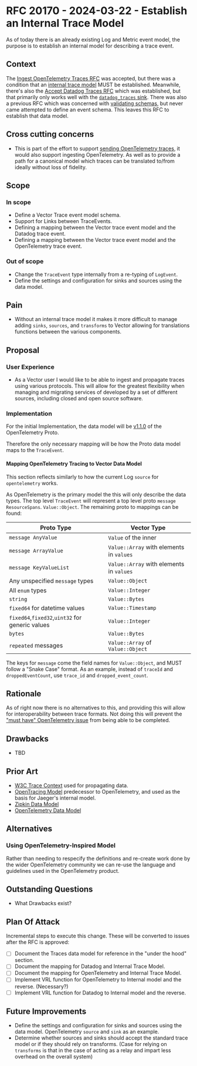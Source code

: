 # RFC 20170 - 2024-03-22 - Establish an Internal Trace Model

As of today there is an already existing Log and Metric event model, the purpose is to establish an
internal model for describing a trace event.

## Context

The [Ingest OpenTelemetry Traces RFC] was accepted, but there was a condition that an [internal trace model] MUST be
established. Meanwhile, there's also the [Accept Datadog Traces RFC] which was established, but
that primarily only works well with the [`datadog_traces` sink]. There was also a previous RFC which
was concerned with [validating schemas], but never came attempted to define an event schema.  This leaves this RFC
to establish that data model.

[Ingest OpenTelemetry Traces RFC]:https://github.com/vectordotdev/vector/blob/master/rfcs/2022-03-15-11851-ingest-opentelemetry-traces.md
[internal trace model]:https://github.com/vectordotdev/vector/pull/11802#pullrequestreview-933957932
[Accept Datadog Traces RFC]:https://github.com/vectordotdev/vector/blob/master/rfcs/2021-10-15-9572-accept-datadog-traces.md
[`datadog_traces` sink]:https://vector.dev/docs/reference/configuration/sinks/datadog_traces/
[validating schemas]:https://github.com/vectordotdev/vector/pull/9388

## Cross cutting concerns

- This is part of the effort to support [sending OpenTelemetry traces], it would also support
  ingesting OpenTelemetry. As well as to provide a path for a canonical model which traces can be
  translated to/from ideally without loss of fidelity.

[sending OpenTelemetry traces]:https://github.com/vectordotdev/vector/issues/17308

## Scope

### In scope

- Define a Vector Trace event model schema.
- Support for Links between TraceEvents.
- Defining a mapping between the Vector trace event model and the Datadog trace event.
- Defining a mapping between the Vector trace event model and the OpenTelemetry trace event.

### Out of scope

- Change the `TraceEvent` type internally from a re-typing of `LogEvent`.
- Define the settings and configuration for sinks and sources using the data model.

## Pain

- Without an internal trace model it makes it more difficult to manage adding `sinks`, `sources`,
  and `transforms` to Vector allowing for translations functions between the various components.

## Proposal

### User Experience

- As a Vector user I would like to be able to ingest and propagate traces using various protocols.
  This will allow for the greatest flexibility when managing and migrating services of developed by
  a set of different sources, including closed and open source software.

### Implementation

For the initial Implementation, the data model will be [v1.1.0] of the OpenTelemetry Proto.

Therefore the only necessary mapping will be how the Proto data model maps to the `TraceEvent`.

[v1.1.0]:https://github.com/open-telemetry/opentelemetry-proto/releases/tag/v1.1.0

#### Mapping OpenTelemetry Tracing to Vector Data Model

This section reflects similarly to how the current Log `source` for `opentelemetry` works.

As OpenTelemetry is the primary model the this will only describe the data types. The top level
`TraceEvent` will represent a top level proto `message ResourceSpans`.
`Value::Object`.  The remaining proto to mappings can be found:

| Proto Type | Vector Type |
|------------|-------------|
| `message AnyValue` | `Value` of the inner |
| `message ArrayValue` | `Value::Array` with elements in `values` |
| `message KeyValueList` | `Value::Array` with elements in `values` |
| Any unspecified `message` types | `Value::Object` |
| All `enum` types | `Value::Integer` |
| `string` | `Value::Bytes`  |
| `fixed64` for datetime values | `Value::Timestamp` |
| `fixed64`,`fixed32`,`uint32` for generic values  | `Value::Integer` |
| `bytes` | `Value::Bytes` |
| `repeated` messages | `Value::Array` of `Value::Object` |

The keys for `message` come the field names for `Value::Object`, and MUST follow a "Snake Case" format.
As an example, instead of `traceId` and `droppedEventCount`, use `trace_id` and `dropped_event_count`.

## Rationale

As of right now there is no alternatives to this, and providing this will allow for interoperability
between trace formats. Not doing this will prevent the ["must have" OpenTelemetry issue] from being
able to be completed.

["must have" OpenTelemetry issue]:https://github.com/vectordotdev/vector/issues/1444

## Drawbacks

- TBD

## Prior Art

- [W3C Trace Context](https://www.w3.org/TR/trace-context/) used for propagating data.
- [OpenTracing Model](https://github.com/opentracing/specification/blob/master/specification.md)
  predecessor to OpenTelemetry, and used as the basis for Jaeger's internal model.
- [Zipkin Data Model](https://zipkin.io/zipkin-api/#/default/get_spans)
- [OpenTelemetry Data Model](https://github.com/open-telemetry/opentelemetry-proto/blob/main/opentelemetry/proto/trace/v1/trace.proto)

## Alternatives

### Using OpenTelemetry-Inspired Model

Rather than needing to respecify the definitions and re-create work done by the wider OpenTelemetry
community we can re-use the language and guidelines used in the OpenTelemetry product.

## Outstanding Questions

- What Drawbacks exist?

## Plan Of Attack

Incremental steps to execute this change. These will be converted to issues after the RFC is approved:

- [ ] Document the Traces data model for reference in the "under the hood" section.
- [ ] Document the mapping for Datadog and Internal Trace Model.
- [ ] Document the mapping for OpenTelemetry and Internal Trace Model.
- [ ] Implement VRL function for OpenTelemetry to Internal model and the reverse. (Necessary?)
- [ ] Implement VRL function for Datadog to Internal model and the reverse.

## Future Improvements

- Define the settings and configuration for sinks and sources using the data model. OpenTelemetry
  `source` and `sink` as an example.
- Determine whether sources and sinks should accept the standard trace model or if they should rely
  on transforms. (Case for relying on `transforms` is that in the case of acting as a relay and
  impart less overhead on the overall system)

